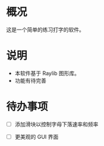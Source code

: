 # 概况

这是一个简单的练习打字的软件。

# 说明

+ 本软件基于 Raylib 图形库。
+ 功能有待完善

# 待办事项

- [ ] 添加滑块以控制字母下落速率和频率

- [ ] 更美观的 GUI 界面
